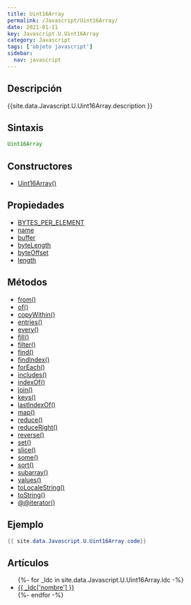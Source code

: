 ```yaml
---
title: Uint16Array
permalink: /Javascript/Uint16Array/
date: 2021-01-11
key: Javascript.U.Uint16Array
category: Javascript
tags: ['objeto javascript']
sidebar: 
  nav: javascript
---
```


## Descripción
{{site.data.Javascript.U.Uint16Array.description }}

## Sintaxis
~~~javascript
Uint16Array
~~~

## Constructores
* [Uint16Array()](/Javascript/Uint16Array/Uint16Array/)

## Propiedades
* [BYTES_PER_ELEMENT](/Javascript/Uint16Array/BYTES_PER_ELEMENT/)
* [name](/Javascript/Uint16Array/name/)
* [buffer](/Javascript/Uint16Array/buffer/)
* [byteLength](/Javascript/Uint16Array/byteLength/)
* [byteOffset](/Javascript/Uint16Array/byteOffset/)
* [length](/Javascript/Uint16Array/length/)

## Métodos
* [from()](/Javascript/Uint16Array/from/)
* [of()](/Javascript/Uint16Array/of/)
* [copyWithin()](/Javascript/Uint16Array/copyWithin/)
* [entries()](/Javascript/Uint16Array/entries/)
* [every()](/Javascript/Uint16Array/every/)
* [fill()](/Javascript/Uint16Array/fill/)
* [filter()](/Javascript/Uint16Array/filter/)
* [find()](/Javascript/Uint16Array/find/)
* [findIndex()](/Javascript/Uint16Array/findIndex/)
* [forEach()](/Javascript/Uint16Array/forEach/)
* [includes()](/Javascript/Uint16Array/includes/)
* [indexOf()](/Javascript/Uint16Array/indexOf/)
* [join()](/Javascript/Uint16Array/join/)
* [keys()](/Javascript/Uint16Array/keys/)
* [lastIndexOf()](/Javascript/Uint16Array/lastIndexOf/)
* [map()](/Javascript/Uint16Array/map/)
* [reduce()](/Javascript/Uint16Array/reduce/)
* [reduceRight()](/Javascript/Uint16Array/reduceRight/)
* [reverse()](/Javascript/Uint16Array/reverse/)
* [set()](/Javascript/Uint16Array/set/)
* [slice()](/Javascript/Uint16Array/slice/)
* [some()](/Javascript/Uint16Array/some/)
* [sort()](/Javascript/Uint16Array/sort/)
* [subarray()](/Javascript/Uint16Array/subarray/)
* [values()](/Javascript/Uint16Array/values/)
* [toLocaleString()](/Javascript/Uint16Array/toLocaleString/)
* [toString()](/Javascript/Uint16Array/toString/)
* [@@iterator()](/Javascript/Uint16Array/@@iterator/)

## Ejemplo
~~~java
{{ site.data.Javascript.U.Uint16Array.code}}
~~~

## Artículos
<ul>
{%- for _ldc in site.data.Javascript.U.Uint16Array.ldc -%}
   <li>
       <a href="{{_ldc['url'] }}">{{ _ldc['nombre'] }}</a>
   </li>
{%- endfor -%}
</ul>
